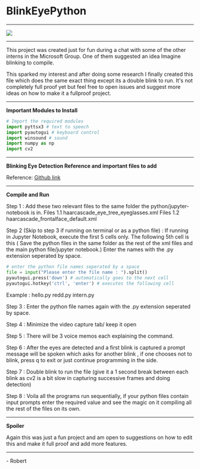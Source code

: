 # BlinkEyePython
<hr>
<img src = "https://www.researchgate.net/profile/Zoran_Duric/publication/220939414/figure/fig1/AS:305653995327488@1449884999025/Subject-with-clearly-distinct-and-consistent-eye-blink-transition-states.png">
<hr>
This project was created just for fun during a chat with some of the other interns in the Microsoft Group. One of them suggested an idea Imagine blinking to compile.

This sparked my interest and after doing some research I finally created this file which does the same exact thing except its a double blink to run. It's not completely full proof yet but feel free to open issues and suggest more ideas on how to make it a fullproof project.
<hr>

**Important Modules to Install**
```python
# Import the required modules
import pyttsx3 # text to speech
import pyautogui # keyboard control
import winsound # sound
import numpy as np
import cv2
```
<hr>

**Blinking Eye Detection Reference and important files to add**

Reference: [Github link](https://github.com/infoaryan/Eye-blink-detection-game)
<hr>

**Compile and Run**

Step 1 : Add these two relevant files to the same folder the python/jupyter-notebook is in.
  Files 1.1 haarcascade_eye_tree_eyeglasses.xml
  Files 1.2 haarcascade_frontalface_default.xml

Step 2 (Skip to step 3 if running on terminal or as a python file) : If running in Jupyter Notebook, execute the first 5 cells only. The following 5th cell is this ( Save the python files in the same folder as the rest of the xml files and the main python file/jupyter notebook.) Enter the names with the .py extension seperated by space.
```python
# enter the python file names seperated by a space
file = input("Please enter the file name : ").split()
pyautogui.press('down') # automatically goes to the next cell
pyautogui.hotkey('ctrl', 'enter') # executes the following cell
```

Example : hello.py redd.py intern.py

Step 3 : Enter the python file names again with the .py extension seperated by space.

Step 4 : Minimize the video capture tab/ keep it open

Step 5 : There will be 3 voice memos each explaining the command.

Step 6 : After the eyes are detected and a first blink is captured a prompt message will be spoken which asks for another blink , if one chooses not to blink, press q to exit or just continue programming in the side.

Step 7 : Double blink to run the file (give it a 1 second break between each blink as cv2 is a bit slow in capturing successive frames and doing detection)

Step 8 : Voila all the programs run sequentially, if your python files contain input prompts enter the required value and see the magic on it compiling all the rest of the files on its own.
<hr>

**Spoiler**

Again this was just a fun project and am open to suggestions on how to edit this and make it full proof and add more features.

<hr>
- Robert
